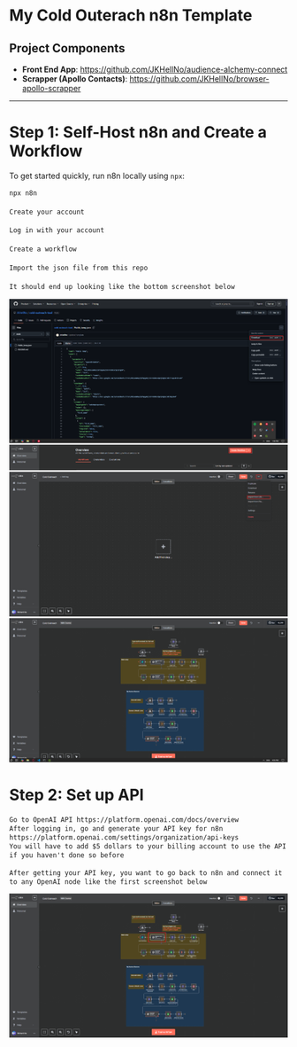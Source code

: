 
# My Cold Outerach n8n Template


##  Project Components

- **Front End App**: https://github.com/JKHellNo/audience-alchemy-connect
- **Scrapper (Apollo Contacts)**: https://github.com/JKHellNo/browser-apollo-scrapper

---


# Step 1: Self-Host n8n and Create a Workflow

To get started quickly, run n8n locally using `npx`:

```bash
npx n8n

Create your account

Log in with your account

Create a workflow

Import the json file from this repo

It should end up looking like the bottom screenshot below
```
<img src="img/1st.png" alt="app demo" width=600>

<img src="img/2nd.png" alt="app demo" width=600>

<img src="img/3rd.png" alt="app demo" width=600>

<img src="img/4th.png" alt="app demo" width=600>

# Step 2: Set up API


```
Go to OpenAI API https://platform.openai.com/docs/overview 
After logging in, go and generate your API key for n8n https://platform.openai.com/settings/organization/api-keys
You will have to add $5 dollars to your billing account to use the API if you haven't done so before

After getting your API key, you want to go back to n8n and connect it to any OpenAI node like the first screenshot below

```


<img src="img/5th.png" alt="app demo" width=600>